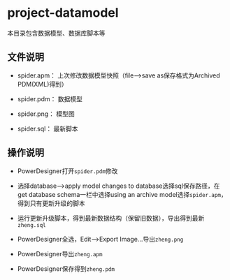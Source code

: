 # project-datamodel

本目录包含数据模型、数据库脚本等

## 文件说明

- spider.apm： 上次修改数据模型快照（file-->save as保存格式为Archived PDM(XML)得到）

- spider.pdm： 数据模型

- spider.png： 模型图

- spider.sql： 最新脚本

## 操作说明

- PowerDesigner打开`spider.pdm`修改

- 选择database-->apply model changes to database选择sql保存路径，在get database schema一栏中选择using an archive model选择`spider.apm`，得到只有更新升级的脚本

- 运行更新升级脚本，得到最新数据结构（保留旧数据），导出得到最新`zheng.sql`

- PowerDesigner全选，Edit-->Export Image...导出`zheng.png`

- PowerDesigner导出`zheng.apm`

- PowerDesigner保存得到`zheng.pdm`